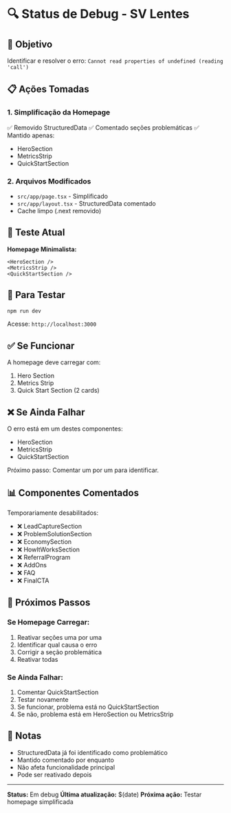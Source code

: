 # 🔍 Status de Debug - SV Lentes

## 🎯 Objetivo

Identificar e resolver o erro: `Cannot read properties of undefined (reading 'call')`

## 📋 Ações Tomadas

### 1. Simplificação da Homepage
✅ Removido StructuredData
✅ Comentado seções problemáticas
✅ Mantido apenas:
- HeroSection
- MetricsStrip  
- QuickStartSection

### 2. Arquivos Modificados
- `src/app/page.tsx` - Simplificado
- `src/app/layout.tsx` - StructuredData comentado
- Cache limpo (.next removido)

## 🧪 Teste Atual

**Homepage Minimalista:**
```tsx
<HeroSection />
<MetricsStrip />
<QuickStartSection />
```

## 🚀 Para Testar

```bash
npm run dev
```

Acesse: `http://localhost:3000`

## ✅ Se Funcionar

A homepage deve carregar com:
1. Hero Section
2. Metrics Strip
3. Quick Start Section (2 cards)

## ❌ Se Ainda Falhar

O erro está em um destes componentes:
- HeroSection
- MetricsStrip
- QuickStartSection

Próximo passo: Comentar um por um para identificar.

## 📊 Componentes Comentados

Temporariamente desabilitados:
- ❌ LeadCaptureSection
- ❌ ProblemSolutionSection
- ❌ EconomySection
- ❌ HowItWorksSection
- ❌ ReferralProgram
- ❌ AddOns
- ❌ FAQ
- ❌ FinalCTA

## 🔄 Próximos Passos

### Se Homepage Carregar:
1. Reativar seções uma por uma
2. Identificar qual causa o erro
3. Corrigir a seção problemática
4. Reativar todas

### Se Ainda Falhar:
1. Comentar QuickStartSection
2. Testar novamente
3. Se funcionar, problema está no QuickStartSection
4. Se não, problema está em HeroSection ou MetricsStrip

## 📝 Notas

- StructuredData já foi identificado como problemático
- Mantido comentado por enquanto
- Não afeta funcionalidade principal
- Pode ser reativado depois

---

**Status:** Em debug
**Última atualização:** $(date)
**Próxima ação:** Testar homepage simplificada
